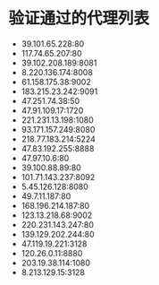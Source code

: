 # 验证通过的代理列表

 - 39.101.65.228:80
 - 117.74.65.207:80
 - 39.102.208.189:8081
 - 8.220.136.174:8008
 - 61.158.175.38:9002
 - 183.215.23.242:9091
 - 47.251.74.38:50
 - 47.91.109.17:1720
 - 221.231.13.198:1080
 - 93.171.157.249:8080
 - 218.77.183.214:5224
 - 47.83.192.255:8888
 - 47.97.10.6:80
 - 39.100.88.89:80
 - 101.71.143.237:8092
 - 5.45.126.128:8080
 - 49.7.11.187:80
 - 168.196.214.187:80
 - 123.13.218.68:9002
 - 220.231.143.247:80
 - 139.129.202.244:80
 - 47.119.19.221:3128
 - 120.26.0.11:8880
 - 203.19.38.114:1080
 - 8.213.129.15:3128
